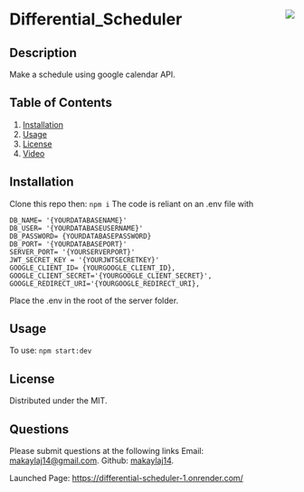# Differential_Scheduler <img align="right" src="https://img.shields.io/badge/License-MIT-blue"></img>

## Description
Make a schedule using google calendar API.

## Table of Contents

<ol>
  <li><a href="#Installation">Installation</a></li>
  <li><a href="#usage">Usage</a></li>
  <li><a href="#license">License</a></li>
  <li><a href="#video">Video</a></li>
</ol>
  

## Installation
Clone this repo then:
```npm i```
The code is reliant on an .env file with
```
DB_NAME= '{YOURDATABASENAME}'
DB_USER= '{YOURDATABASEUSERNAME}'
DB_PASSWORD= {YOURDATABASEPASSWORD}
DB_PORT= '{YOURDATABASEPORT}'
SERVER_PORT= '{YOURSERVERPORT}'
JWT_SECRET_KEY = '{YOURJWTSECRETKEY}'
GOOGLE_CLIENT_ID= {YOURGOOGLE_CLIENT_ID},
GOOGLE_CLIENT_SECRET='{YOURGOOGLE_CLIENT_SECRET}',
GOOGLE_REDIRECT_URI='{YOURGOOGLE_REDIRECT_URI},

```
Place the .env in the root of the server folder.

## Usage
To use:
```npm start:dev```

## License
Distributed under the MIT.

## Questions
Please submit questions at the following links
Email: [makaylaj14@gmail.com](mailto:makaylaj14@gmail.com).
Github: [makaylaj14](https://github.com/makaylaj14).

Launched Page: https://differential-scheduler-1.onrender.com/
